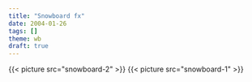 ```yaml
---
title: "Snowboard fx"
date: 2004-01-26
tags: []
theme: wb
draft: true
---
```

{{< picture src="snowboard-2" >}}
{{< picture src="snowboard-1" >}}


